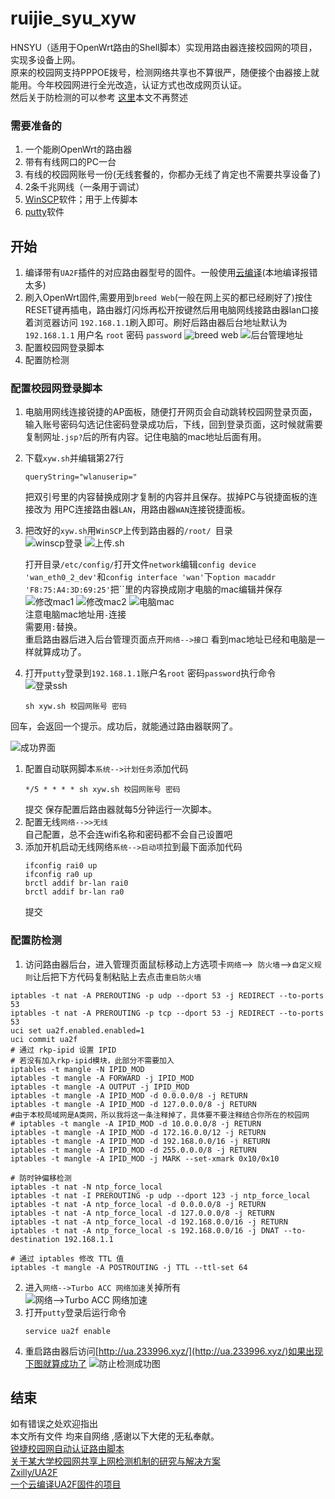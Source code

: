 # ruijie_syu_xyw

HNSYU（适用于OpenWrt路由的Shell脚本）实现用路由器连接校园网的项目，实现多设备上网。  
原来的校园网支持PPPOE拨号，检测网络共享也不算很严，随便接个由器接上就能用。今年校园网进行全光改造，认证方式也改成网页认证。  
然后关于防检测的可以参考 [这里](https://www.sunbk201.site/posts/crack-campus-network.html)本文不再赘述
### 需要准备的
1. 一个能刷OpenWrt的路由器
2. 带有有线网口的PC一台
3. 有线的校园网账号一份(无线套餐的，你都办无线了肯定也不需要共享设备了)
4. 2条千兆网线（一条用于调试）
5. [WinSCP](https://winscp.net/eng/docs/lang:chs)软件；用于上传脚本
6. [putty](https://www.chiark.greenend.org.uk/~sgtatham/putty/)软件
## 开始
1. 编译带有```UA2F```插件的对应路由器型号的固件。一般使用[云编译](https://github.com/cctpp/Actions-lede-UA2F)(本地编译报错太多)
2. 刷入OpenWrt固件,需要用到```breed Web```(一般在网上买的都已经刷好了)按住RESET键再插电，路由器灯闪烁再松开按键然后用电脑网线接路由器lan口接着浏览器访问 ```192.168.1.1```刷入即可。刷好后路由器后台地址默认为```192.168.1.1``` 用户名 ```root``` 密码 ```password```
   ![breed web](https://s1.ax1x.com/2022/10/04/xlpfsS.png)
   ![后台管理地址](https://s1.ax1x.com/2022/10/04/xlp7in.png)
3. 配置校园网登录脚本
4. 配置防检测
### 配置校园网登录脚本
1. 电脑用网线连接锐捷的AP面板，随便打开网页会自动跳转校园网登录页面，输入账号密码勾选记住密码登录成功后，下线，回到登录页面，这时候就需要复制网址```.jsp?```后的所有内容。记住电脑的mac地址后面有用。
2. 下载```xyw.sh```并编辑第27行
   ```
   queryString="wlanuserip="
   ```
   把双引号里的内容替换成刚才复制的内容并且保存。拔掉PC与锐捷面板的连接改为 用PC连接路由器```LAN```，用路由器```WAN```连接锐捷面板。
3. 把改好的```xyw.sh```用```WinSCP```上传到路由器的```/root/ ```目录  
   ![winscp登录](https://s1.ax1x.com/2022/10/04/xlpG5R.png)
   ![上传.sh](https://s1.ax1x.com/2022/10/04/xlpwrD.png)
   
   打开目录```/etc/config/```打开文件```network```编辑```config device 'wan_eth0_2_dev'```和```config interface 'wan'```下```option macaddr 'F8:75:A4:3D:69:25'```把``里的内容换成刚才电脑的mac编辑并保存  
   ![修改mac1](https://s1.ax1x.com/2022/10/04/xl9MWt.png)
   ![修改mac2](https://s1.ax1x.com/2022/10/04/xl91Qf.png)
   ![电脑mac](https://s1.ax1x.com/2022/10/04/xl9YwQ.png)  
注意电脑mac地址用```-```连接  
需要用```:```替换。   
重启路由器后进入后台管理页面点开```网络-->接口``` 看到mac地址已经和电脑是一样就算成功了。
1. 打开```putty```登录到```192.168.1.1```账户名```root``` 密码```password```执行命令  
![登录ssh](https://s1.ax1x.com/2022/10/04/xlCC7Q.png)
   ```
   sh xyw.sh 校园网账号 密码
   ```
 
回车，会返回一个提示。成功后，就能通过路由器联网了。  

![成功界面](https://s1.ax1x.com/2022/10/04/xl970e.png)
   
1. 配置自动联网脚本```系统-->计划任务```添加代码
   ```
   */5 * * * * sh xyw.sh 校园网账号 密码
   ```
   提交
   保存配置后路由器就每5分钟运行一次脚本。
2. 配置无线```网络-->>无线```  
   自己配置，总不会连wifi名称和密码都不会自己设置吧
3. 添加开机启动无线网络```系统-->启动项```拉到最下面添加代码
   ```
   ifconfig rai0 up
   ifconfig ra0 up
   brctl addif br-lan rai0
   brctl addif br-lan ra0
   ```
   提交
### 配置防检测
1. 访问路由器后台，进入管理页面鼠标移动上方选项卡```网络```-->``` 防火墙```-->```自定义规则```让后把下方代码复制粘贴上去点击```重启防火墙```
```
iptables -t nat -A PREROUTING -p udp --dport 53 -j REDIRECT --to-ports 53
iptables -t nat -A PREROUTING -p tcp --dport 53 -j REDIRECT --to-ports 53
uci set ua2f.enabled.enabled=1
uci commit ua2f
# 通过 rkp-ipid 设置 IPID
# 若没有加入rkp-ipid模块，此部分不需要加入
iptables -t mangle -N IPID_MOD
iptables -t mangle -A FORWARD -j IPID_MOD
iptables -t mangle -A OUTPUT -j IPID_MOD
iptables -t mangle -A IPID_MOD -d 0.0.0.0/8 -j RETURN
iptables -t mangle -A IPID_MOD -d 127.0.0.0/8 -j RETURN
#由于本校局域网是A类网，所以我将这一条注释掉了，具体要不要注释结合你所在的校园网
# iptables -t mangle -A IPID_MOD -d 10.0.0.0/8 -j RETURN
iptables -t mangle -A IPID_MOD -d 172.16.0.0/12 -j RETURN
iptables -t mangle -A IPID_MOD -d 192.168.0.0/16 -j RETURN
iptables -t mangle -A IPID_MOD -d 255.0.0.0/8 -j RETURN
iptables -t mangle -A IPID_MOD -j MARK --set-xmark 0x10/0x10

# 防时钟偏移检测
iptables -t nat -N ntp_force_local
iptables -t nat -I PREROUTING -p udp --dport 123 -j ntp_force_local
iptables -t nat -A ntp_force_local -d 0.0.0.0/8 -j RETURN
iptables -t nat -A ntp_force_local -d 127.0.0.0/8 -j RETURN
iptables -t nat -A ntp_force_local -d 192.168.0.0/16 -j RETURN
iptables -t nat -A ntp_force_local -s 192.168.0.0/16 -j DNAT --to-destination 192.168.1.1

# 通过 iptables 修改 TTL 值
iptables -t mangle -A POSTROUTING -j TTL --ttl-set 64
```
2. 进入```网络-->Turbo ACC 网络加速```关掉所有  
![网络-->Turbo ACC 网络加速](https://s1.ax1x.com/2022/10/04/xQzHTs.png)
3. 打开```putty```登录后运行命令
   ```
   service ua2f enable
   ```
4. 重启路由器后访问[http://ua.233996.xyz/](http://ua.233996.xyz/)如果出现下图就算成功了
   ![防止检测成功图](https://s1.ax1x.com/2022/10/04/xlCRHg.png)
## 结束
如有错误之处欢迎指出  
本文所有文件 均来自网络 ,感谢以下大佬的无私奉献。  
[锐捷校园网自动认证路由脚本](https://blog.csdn.net/u010102747/article/details/124639593)  
[关于某大学校园网共享上网检测机制的研究与解决方案](https://www.sunbk201.site/posts/crack-campus-network.html)  
[Zxilly/UA2F](https://github.com/Zxilly/UA2F)  
[一个云编译UA2F固件的项目](https://github.com/MoorCorPa/Actions-lede-UA2F)  


